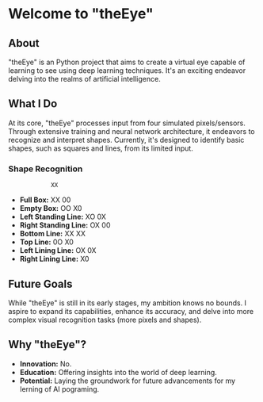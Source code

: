 # Welcome to "theEye"

## About

"theEye" is an Python project that aims to create a virtual eye capable of learning to see using deep learning techniques. It's an exciting endeavor delving into the realms of artificial intelligence.

## What I Do

At its core, "theEye" processes input from four simulated pixels/sensors. Through extensive training and neural network architecture, it endeavors to recognize and interpret shapes. Currently, it's designed to identify basic shapes, such as squares and lines, from its limited input.

### Shape Recognition
                XX
- **Full Box:** XX
                 00
- **Empty Box:** OO
                          X0
- **Left Standing Line:** XO
                           0X
- **Right Standing Line:** OX
                   00
- **Bottom Line:** XX
                XX
- **Top Line:** 0O
                        X0
- **Left Lining Line:** OX
                         0X
- **Right Lining Line:** X0

## Future Goals

While "theEye" is still in its early stages, my ambition knows no bounds. I aspire to expand its capabilities, enhance its accuracy, and delve into more complex visual recognition tasks (more pixels and shapes).

## Why "theEye"?

- **Innovation:** No.
- **Education:** Offering insights into the world of deep learning.
- **Potential:** Laying the groundwork for future advancements for my lerning of AI pograming.
